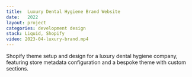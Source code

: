 ```yaml
---
title:  Luxury Dental Hygiene Brand Website 
date:   2022
layout: project
categories: development design
stack: Liquid, Shopify
video: 2023-04-luxury-brand.mp4
---
```


Shopify theme setup and design for a luxury dental hygiene company, featuring store metadata configuration and a bespoke theme with custom sections.



